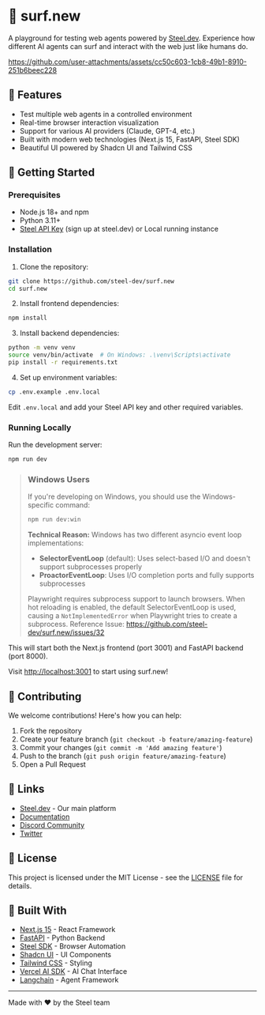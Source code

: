# 🌊 surf.new

A playground for testing web agents powered by [Steel.dev](https://steel.dev). Experience how different AI agents can surf and interact with the web just like humans do.

https://github.com/user-attachments/assets/cc50c603-1cb8-49b1-8910-251b6beec228

## 🌟 Features

- Test multiple web agents in a controlled environment
- Real-time browser interaction visualization
- Support for various AI providers (Claude, GPT-4, etc.)
- Built with modern web technologies (Next.js 15, FastAPI, Steel SDK)
- Beautiful UI powered by Shadcn UI and Tailwind CSS

## 🚀 Getting Started

### Prerequisites

- Node.js 18+ and npm
- Python 3.11+
- [Steel API Key](https://steel.dev) (sign up at steel.dev) or Local running instance

### Installation

1. Clone the repository:

```bash
git clone https://github.com/steel-dev/surf.new
cd surf.new
```

2. Install frontend dependencies:

```bash
npm install
```

3. Install backend dependencies:

```bash
python -m venv venv
source venv/bin/activate  # On Windows: .\venv\Scripts\activate
pip install -r requirements.txt
```

4. Set up environment variables:

```bash
cp .env.example .env.local
```

Edit `.env.local` and add your Steel API key and other required variables.

### Running Locally

Run the development server:

```bash
npm run dev
```

> ### Windows Users
> 
> If you're developing on Windows, you should use the Windows-specific command:
> 
> ```bash
> npm run dev:win
> ```
> 
> **Technical Reason:** Windows has two different asyncio event loop implementations:
> 
> - **SelectorEventLoop** (default): Uses select-based I/O and doesn't support subprocesses properly
> - **ProactorEventLoop**: Uses I/O completion ports and fully supports subprocesses
> 
> Playwright requires subprocess support to launch browsers. When hot reloading is enabled, the default SelectorEventLoop is used, causing a `NotImplementedError` when Playwright tries to create a subprocess.
> Reference Issue: https://github.com/steel-dev/surf.new/issues/32

This will start both the Next.js frontend (port 3001) and FastAPI backend (port 8000).

Visit [http://localhost:3001](http://localhost:3001) to start using surf.new!

## 🤝 Contributing

We welcome contributions! Here's how you can help:

1. Fork the repository
2. Create your feature branch (`git checkout -b feature/amazing-feature`)
3. Commit your changes (`git commit -m 'Add amazing feature'`)
4. Push to the branch (`git push origin feature/amazing-feature`)
5. Open a Pull Request

## 🔗 Links

- [Steel.dev](https://steel.dev) - Our main platform
- [Documentation](https://docs.steel.dev)
- [Discord Community](https://discord.gg/steel-dev)
- [Twitter](https://twitter.com/steeldotdev)

## 📝 License

This project is licensed under the MIT License - see the [LICENSE](LICENSE) file for details.

## 💪 Built With

- [Next.js 15](https://nextjs.org/) - React Framework
- [FastAPI](https://fastapi.tiangolo.com/) - Python Backend
- [Steel SDK](https://steel.dev) - Browser Automation
- [Shadcn UI](https://ui.shadcn.com/) - UI Components
- [Tailwind CSS](https://tailwindcss.com/) - Styling
- [Vercel AI SDK](https://sdk.vercel.ai/) - AI Chat Interface
- [Langchain](https://python.langchain.com/docs/introduction/) - Agent Framework

---

Made with ❤️ by the Steel team
